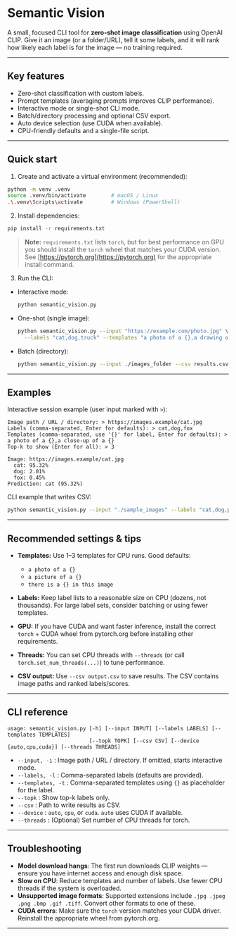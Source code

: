# Semantic Vision

A small, focused CLI tool for **zero-shot image classification** using OpenAI CLIP. Give it an image (or a folder/URL), tell it some labels, and it will rank how likely each label is for the image — no training required.

---

## Key features

- Zero-shot classification with custom labels.
- Prompt templates (averaging prompts improves CLIP performance).  
- Interactive mode or single-shot CLI mode.  
- Batch/directory processing and optional CSV export.  
- Auto device selection (use CUDA when available).  
- CPU-friendly defaults and a single-file script.

---

## Quick start

1. Create and activate a virtual environment (recommended):

```bash
python -m venv .venv
source .venv/bin/activate        # macOS / Linux
.\.venv\Scripts\activate         # Windows (PowerShell)
````

2. Install dependencies:

```bash
pip install -r requirements.txt
```

> **Note:** `requirements.txt` lists `torch`, but for best performance on GPU you should install the `torch` wheel that matches your CUDA version. See [https://pytorch.org](https://pytorch.org) for the appropriate install command.

3. Run the CLI:

* Interactive mode:

  ```bash
  python semantic_vision.py
  ```

* One-shot (single image):

  ```bash
  python semantic_vision.py --input "https://example.com/photo.jpg" \
    --labels "cat,dog,truck" --templates "a photo of a {},a drawing of a {}" --topk 3
  ```

* Batch (directory):

  ```bash
  python semantic_vision.py --input ./images_folder --csv results.csv --topk 5
  ```

---

## Examples

Interactive session example (user input marked with `>`):

```
Image path / URL / directory: > https://images.example/cat.jpg
Labels (comma-separated, Enter for defaults): > cat,dog,fox
Templates (comma-separated, use '{}' for label, Enter for defaults): > a photo of a {},a close-up of a {}
Top-k to show (Enter for all): > 3

Image: https://images.example/cat.jpg
  cat: 95.32%
  dog: 2.01%
  fox: 0.45%
Prediction: cat (95.32%)
```

CLI example that writes CSV:

```bash
python semantic_vision.py --input "./sample_images" --labels "cat,dog,person" --csv out.csv --topk 3
```

---

## Recommended settings & tips

* **Templates:** Use 1–3 templates for CPU runs. Good defaults:

  * `a photo of a {}`
  * `a picture of a {}`
  * `there is a {} in this image`
* **Labels:** Keep label lists to a reasonable size on CPU (dozens, not thousands). For large label sets, consider batching or using fewer templates.
* **GPU:** If you have CUDA and want faster inference, install the correct `torch` + CUDA wheel from pytorch.org before installing other requirements.
* **Threads:** You can set CPU threads with `--threads` (or call `torch.set_num_threads(...)`) to tune performance.
* **CSV output:** Use `--csv output.csv` to save results. The CSV contains image paths and ranked labels/scores.

---

## CLI reference

```
usage: semantic_vision.py [-h] [--input INPUT] [--labels LABELS] [--templates TEMPLATES]
                          [--topk TOPK] [--csv CSV] [--device {auto,cpu,cuda}] [--threads THREADS]
```

* `--input, -i` : Image path / URL / directory. If omitted, starts interactive mode.
* `--labels, -l` : Comma-separated labels (defaults are provided).
* `--templates, -t` : Comma-separated templates using `{}` as placeholder for the label.
* `--topk` : Show top-k labels only.
* `--csv` : Path to write results as CSV.
* `--device` : `auto`, `cpu`, or `cuda`. `auto` uses CUDA if available.
* `--threads` : (Optional) Set number of CPU threads for torch.

---

## Troubleshooting

* **Model download hangs**: The first run downloads CLIP weights — ensure you have internet access and enough disk space.
* **Slow on CPU**: Reduce templates and number of labels. Use fewer CPU threads if the system is overloaded.
* **Unsupported image formats**: Supported extensions include `.jpg .jpeg .png .bmp .gif .tiff`. Convert other formats to one of these.
* **CUDA errors**: Make sure the `torch` version matches your CUDA driver. Reinstall the appropriate wheel from pytorch.org.

---
